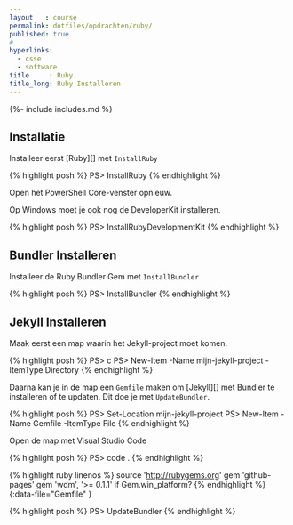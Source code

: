 ```yaml
---
layout   : course
permalink: dotfiles/opdrachten/ruby/
published: true
#
hyperlinks:
  - csse
  - software
title     : Ruby
title_long: Ruby Installeren
---
```

{%- include includes.md %}

Installatie
-----------

Installeer eerst [Ruby][] met `InstallRuby`

{% highlight posh %}
PS> InstallRuby
{% endhighlight %}

Open het PowerShell Core-venster opnieuw.

Op Windows moet je ook nog de DeveloperKit installeren.

{% highlight posh %}
PS> InstallRubyDevelopmentKit
{% endhighlight %}

Bundler Installeren
-------------------

Installeer de Ruby Bundler Gem met `InstallBundler`

{% highlight posh %}
PS> InstallBundler
{% endhighlight %}

Jekyll Installeren
------------------

Maak eerst een map waarin het Jekyll-project moet komen.

{% highlight posh %}
PS> c
PS> New-Item -Name mijn-jekyll-project -ItemType Directory
{% endhighlight %}

Daarna kan je in de map een `Gemfile` maken om [Jekyll][] met Bundler te installeren of te updaten. Dit doe je met `UpdateBundler`.

{% highlight posh %}
PS> Set-Location mijn-jekyll-project
PS> New-Item -Name Gemfile -ItemType File
{% endhighlight %}

Open de map met Visual Studio Code

{% highlight posh %}
PS> code .
{% endhighlight %}

{% highlight ruby linenos %}
source 'http://rubygems.org'
gem 'github-pages'
gem 'wdm', '>= 0.1.1' if Gem.win_platform?
{% endhighlight %}{:data-file="Gemfile" }

{% highlight posh %}
PS> UpdateBundler
{% endhighlight %}